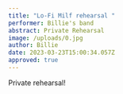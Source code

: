 ```yaml
---
title: "Lo-Fi Milf rehearsal "
performer: Billie's band
abstract: Private Rehearsal
image: /uploads/0.jpg
author: Billie
date: 2023-03-23T15:00:34.057Z
approved: true
---
```

Private rehearsal!